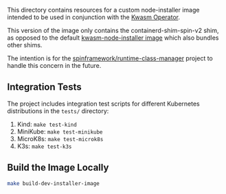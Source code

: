 This directory contains resources for a custom node-installer image
intended to be used in conjunction with the [Kwasm Operator](https://github.com/KWasm/kwasm-operator).

This version of the image only contains the containerd-shim-spin-v2 shim, as
opposed to the default [kwasm-node-installer image](https://github.com/KWasm/kwasm-node-installer)
which also bundles other shims.

The intention is for the [spinframework/runtime-class-manager](https://github.com/spinframework/runtime-class-manager)
project to handle this concern in the future.

## Integration Tests

The project includes integration test scripts for different Kubernetes distributions in the `tests/` directory:

1. Kind: `make test-kind`
2. MiniKube: `make test-minikube`
3. MicroK8s: `make test-microk8s`
4. K3s: `make test-k3s`

## Build the Image Locally

```bash
make build-dev-installer-image
```

